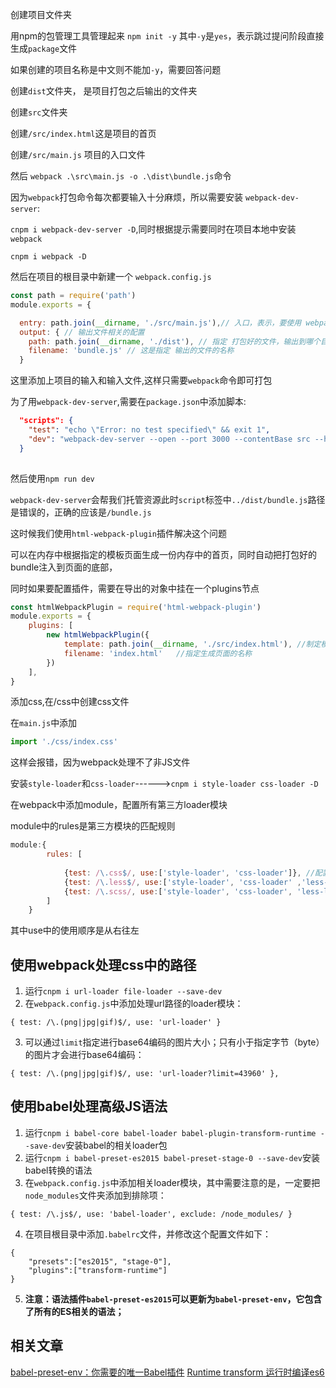 创建项目文件夹



用npm的包管理工具管理起来 `npm init -y`  其中`-y`是`yes`，表示跳过提问阶段直接生成`package`文件

如果创建的项目名称是中文则不能加`-y`，需要回答问题

创建`dist`文件夹， 是项目打包之后输出的文件夹

创建`src`文件夹

创建`/src/index.html`这是项目的首页

创建`/src/main.js`  项目的入口文件

然后 `webpack .\src\main.js -o .\dist\bundle.js`命令



因为`webpack`打包命令每次都要输入十分麻烦，所以需要安装  `webpack-dev-server`:

`cnpm i webpack-dev-server -D`,同时根据提示需要同时在项目本地中安装`webpack`

`cnpm i webpack -D`

 然后在项目的根目录中新建一个 `webpack.config.js` 

```js
const path = require('path')
module.exports = {

  entry: path.join(__dirname, './src/main.js'),// 入口，表示，要使用 webpack 打包哪个文件
  output: { // 输出文件相关的配置
    path: path.join(__dirname, './dist'), // 指定 打包好的文件，输出到哪个目录中去
    filename: 'bundle.js' // 这是指定 输出的文件的名称
  }
```

这里添加上项目的输入和输入文件,这样只需要`webpack`命令即可打包



为了用`webpack-dev-server`,需要在`package.json`中添加脚本:

```json
  "scripts": {
    "test": "echo \"Error: no test specified\" && exit 1",
    "dev": "webpack-dev-server --open --port 3000 --contentBase src --hot",
  }
  
```

然后使用`npm run dev`

`webpack-dev-server`会帮我们托管资源此时`script`标签中`../dist/bundle.js`路径是错误的，正确的应该是`/bundle.js`

这时候我们使用`html-webpack-plugin`插件解决这个问题  

可以在内存中根据指定的模板页面生成一份内存中的首页，同时自动把打包好的bundle注入到页面的底部，

同时如果要配置插件，需要在导出的对象中挂在一个plugins节点

```js
const htmlWebpackPlugin = require('html-webpack-plugin')
module.exports = {
    plugins: [
        new htmlWebpackPlugin({
            template: path.join(__dirname, './src/index.html'), //制定模板文件路径
            filename: 'index.html'   //指定生成页面的名称
        })
    ],
}
```





添加css,在/css中创建css文件

在`main.js`中添加

```js
import './css/index.css'
```

这样会报错，因为webpack处理不了非JS文件

安装`style-loader`和`css-loader`------>`cnpm i style-loader css-loader -D`

在webpack中添加module，配置所有第三方loader模块

module中的rules是第三方模块的匹配规则

```js
module:{
        rules: [
          
            {test: /\.css$/, use:['style-loader', 'css-loader']}, //配置.css文件的第三方loader规则
            {test: /\.less$/, use:['style-loader', 'css-loader' ,'less-loader']}, //配置处理.less文件的第三方loader规则 
            {test: /\.scss/, use:['style-loader', 'css-loader', 'less-loader']}
        ]
    }
```

其中use中的使用顺序是从右往左
## 使用webpack处理css中的路径
1. 运行`cnpm i url-loader file-loader --save-dev`
2. 在`webpack.config.js`中添加处理url路径的loader模块：
```
{ test: /\.(png|jpg|gif)$/, use: 'url-loader' }
```
3. 可以通过`limit`指定进行base64编码的图片大小；只有小于指定字节（byte）的图片才会进行base64编码：
```
{ test: /\.(png|jpg|gif)$/, use: 'url-loader?limit=43960' },
```

## 使用babel处理高级JS语法
1. 运行`cnpm i babel-core babel-loader babel-plugin-transform-runtime --save-dev`安装babel的相关loader包
2. 运行`cnpm i babel-preset-es2015 babel-preset-stage-0 --save-dev`安装babel转换的语法
3. 在`webpack.config.js`中添加相关loader模块，其中需要注意的是，一定要把`node_modules`文件夹添加到排除项：
```
{ test: /\.js$/, use: 'babel-loader', exclude: /node_modules/ }
```
4. 在项目根目录中添加`.babelrc`文件，并修改这个配置文件如下：
```
{
    "presets":["es2015", "stage-0"],
    "plugins":["transform-runtime"]
}
```
5. **注意：语法插件`babel-preset-es2015`可以更新为`babel-preset-env`，它包含了所有的ES相关的语法；**

## 相关文章
[babel-preset-env：你需要的唯一Babel插件](https://segmentfault.com/p/1210000008466178)
[Runtime transform 运行时编译es6](https://segmentfault.com/a/1190000009065987)
